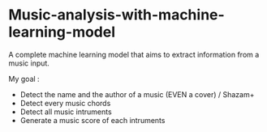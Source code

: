 # Music-analysis-with-machine-learning-model
A complete machine learning model that aims to extract information from a music input.

My goal : 
- Detect the name and the author of a music (EVEN a cover)  / Shazam+
- Detect every music chords
- Detect all music intruments 
- Generate a music score of each intruments

